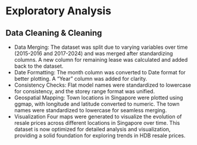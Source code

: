 # Exploratory Analysis 
## Data Cleaning & Cleaning

- Data Merging: The dataset was split due to varying variables over time (2015-2016 and 2017-2024) and was merged after standardizing columns. A new column for remaining lease was calculated and added back to the dataset.
- Date Formatting: The month column was converted to Date format for better plotting. A “Year” column was added for clarity.
- Consistency Checks: Flat model names were standardized to lowercase for consistency, and the storey range format was unified.
- Geospatial Mapping: Town locations in Singapore were plotted using ggmap, with longitude and latitude converted to numeric. The town names were standardized to lowercase for seamless merging.
- Visualization
Four maps were generated to visualize the evolution of resale prices across different locations in Singapore over time.
This dataset is now optimized for detailed analysis and visualization, providing a solid foundation for exploring trends in HDB resale prices.
